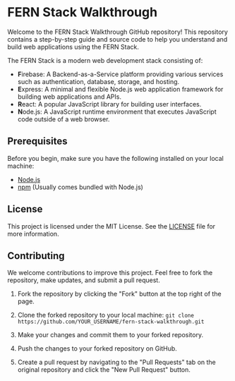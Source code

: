 # FERN Stack Walkthrough

Welcome to the FERN Stack Walkthrough GitHub repository! This repository contains a step-by-step guide and source code to help you understand and build web applications using the FERN Stack.

The FERN Stack is a modern web development stack consisting of:
- **F**irebase: A Backend-as-a-Service platform providing various services such as authentication, database, storage, and hosting.
- **E**xpress: A minimal and flexible Node.js web application framework for building web applications and APIs.
- **R**eact: A popular JavaScript library for building user interfaces.
- **N**ode.js: A JavaScript runtime environment that executes JavaScript code outside of a web browser.

## Prerequisites

Before you begin, make sure you have the following installed on your local machine:

- [Node.js](https://nodejs.org/en/download/)
- [npm](https://www.npmjs.com/get-npm) (Usually comes bundled with Node.js)

## License

This project is licensed under the MIT License. See the [LICENSE](LICENSE.md) file for more information.

## Contributing

We welcome contributions to improve this project. Feel free to fork the repository, make updates, and submit a pull request.

1. Fork the repository by clicking the "Fork" button at the top right of the page.

2. Clone the forked repository to your local machine:
`git clone https://github.com/YOUR_USERNAME/fern-stack-walkthrough.git`

3. Make your changes and commit them to your forked repository.

4. Push the changes to your forked repository on GitHub.

5. Create a pull request by navigating to the "Pull Requests" tab on the original repository and click the "New Pull Request" button.

